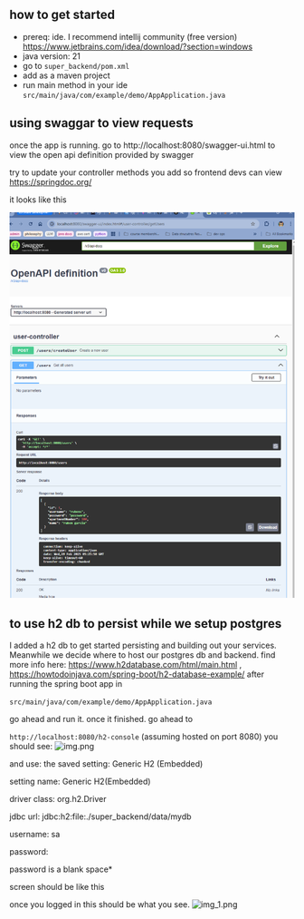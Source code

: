 ## how to get started
- prereq: ide. I recommend intellij community (free version) https://www.jetbrains.com/idea/download/?section=windows
- java version: 21 
- go to ```super_backend/pom.xml```
- add as a maven project
- run  main method in your ide ```src/main/java/com/example/demo/AppApplication.java```

## using swaggar to view requests 

once the app is running. go to  http://localhost:8080/swagger-ui.html to view the open api definition provided by swagger

try to update your controller methods you add so frontend devs can view https://springdoc.org/

it looks like this 

![img_2.png](img_2.png)

## to use h2 db to persist while we setup postgres
I added a h2 db to get started persisting and building out your services. Meanwhile we decide where to host our postgres db and backend.
find more info here: https://www.h2database.com/html/main.html , https://howtodoinjava.com/spring-boot/h2-database-example/
after running the spring boot app in 

```src/main/java/com/example/demo/AppApplication.java```

go ahead and run it. once it finished. go ahead to 

``http://localhost:8080/h2-console`` (assuming hosted on port 8080)
you should see: 
![img.png](img.png)

and use:
the saved setting: Generic H2 (Embedded)

setting name: Generic H2(Embedded)

driver class: org.h2.Driver

jdbc url: jdbc:h2:file:./super_backend/data/mydb

username: sa

password:

password is a blank space*  

screen should be like this

once you logged in this should be what you see. 
![img_1.png](img_1.png)
